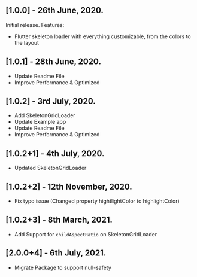 ## [1.0.0] - 26th June, 2020.

Initial release.
Features:

- Flutter skeleton loader with everything customizable, from the colors to the layout

## [1.0.1] - 28th June, 2020.

- Update Readme File
- Improve Performance & Optimized

## [1.0.2] - 3rd July, 2020.

- Add SkeletonGridLoader
- Update Example app
- Update Readme File
- Improve Performance & Optimized

## [1.0.2+1] - 4th July, 2020.

- Updated SkeletonGridLoader

## [1.0.2+2] - 12th November, 2020.

- Fix typo issue (Changed property hightlightColor to highlightColor)

## [1.0.2+3] - 8th March, 2021.

- Add Support for `childAspectRatio` on SkeletonGridLoader

## [2.0.0+4] - 6th July, 2021.

- Migrate Package to support null-safety